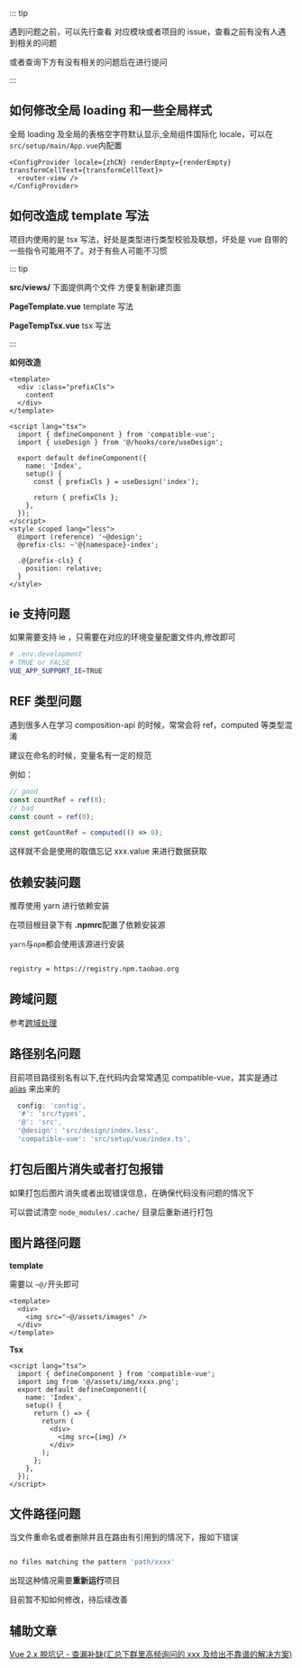 ::: tip

遇到问题之前，可以先行查看 对应模块或者项目的 issue，查看之前有没有人遇到相关的问题

或者查询下方有没有相关的问题后在进行提问

:::

## 如何修改全局 loading 和一些全局样式

全局 loading 及全局的表格空字符默认显示,全局组件国际化 locale，可以在`src/setup/main/App.vue`内配置

```tsx
<ConfigProvider locale={zhCN} renderEmpty={renderEmpty} transformCellText={transformCellText}>
  <router-view />
</ConfigProvider>
```

## 如何改造成 template 写法

项目内使用的是 tsx 写法，好处是类型进行类型校验及联想，坏处是 vue 自带的一些指令可能用不了。对于有些人可能不习惯

::: tip

**src/views/** 下面提供两个文件 方便复制新建页面

**PageTemplate.vue** template 写法

**PageTempTsx.vue** tsx 写法

:::

**如何改造**

```vue
<template>
  <div :class="prefixCls">
    content
  </div>
</template>

<script lang="tsx">
  import { defineComponent } from 'compatible-vue';
  import { useDesign } from '@/hooks/core/useDesign';

  export default defineComponent({
    name: 'Index',
    setup() {
      const { prefixCls } = useDesign('index');

      return { prefixCls };
    },
  });
</script>
<style scoped lang="less">
  @import (reference) '~@design';
  @prefix-cls: ~'@{namespace}-index';

  .@{prefix-cls} {
    position: relative;
  }
</style>
```

## ie 支持问题

如果需要支持 ie ，只需要在对应的环境变量配置文件内,修改即可

```bash
# .env.development
# TRUE or FALSE
VUE_APP_SUPPORT_IE=TRUE
```

## REF 类型问题

遇到很多人在学习 composition-api 的时候，常常会将 ref，computed 等类型混淆

建议在命名的时候，变量名有一定的规范

例如：

```js
// good
const countRef = ref(0);
// bad
const count = ref(0);

const getCountRef = computed(() => 0);
```

这样就不会是使用的取值忘记 xxx.value 来进行数据获取

## 依赖安装问题

推荐使用 yarn 进行依赖安装

在项目根目录下有 **.npmrc**配置了依赖安装源

`yarn`与`npm`都会使用该源进行安装

```bash

registry = https://registry.npm.taobao.org

```

## 跨域问题

参考[跨域处理](/advanced/)

## 路径别名问题

目前项目路径别名有以下,在代码内会常常遇见 compatible-vue，其实是通过 [alias](https://webpack.js.org/configuration/resolve/#resolve-alias) 来出来的

```js
  config: 'config',
  '#': 'src/types',
  '@': 'src',
  '@design': 'src/design/index.less',
  'compatible-vue': 'src/setup/vue/index.ts',
```

## 打包后图片消失或者打包报错

如果打包后图片消失或者出现错误信息，在确保代码没有问题的情况下

可以尝试清空 `node_modules/.cache/` 目录后重新进行打包

## 图片路径问题

**template**

需要以 `~@/`开头即可

```vue
<template>
  <div>
    <img src="~@/assets/images" />
  </div>
</template>
```

**Tsx**

```vue
<script lang="tsx">
  import { defineComponent } from 'compatible-vue';
  import img from '@/assets/img/xxxx.png';
  export default defineComponent({
    name: 'Index',
    setup() {
      return () => {
        return (
          <div>
            <img src={img} />
          </div>
        );
      };
    },
  });
</script>
```

## 文件路径问题

当文件重命名或者删除并且在路由有引用到的情况下，报如下错误

```js

no files matching the pattern 'path/xxxx'

```

出现这种情况需要**重新运行**项目

目前暂不知如何修改，待后续改善

## 辅助文章

[Vue 2.x 脱坑记 - 查漏补缺(汇总下群里高频询问的 xxx 及给出不靠谱的解决方案)](https://juejin.im/post/6844903509331181575#heading-56)
